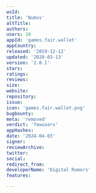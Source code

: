 ```yaml
---
wsId: 
title: 'Numus'
altTitle: 
authors: 
users: 10
appId: 'games.fair.wallet'
appCountry: 
released: '2019-12-12'
updated: '2020-03-13'
version: '2.0.1'
stars: 
ratings: 
reviews: 
size: 
website: 
repository: 
issue: 
icon: 'games.fair.wallet.png'
bugbounty: 
meta: 'removed'
verdict: 'fewusers'
appHashes: 
date: '2024-04-03'
signer: 
reviewArchive: 
twitter: 
social: 
redirect_from: 
developerName: 'Digital Rumors'
features: 

---
```


